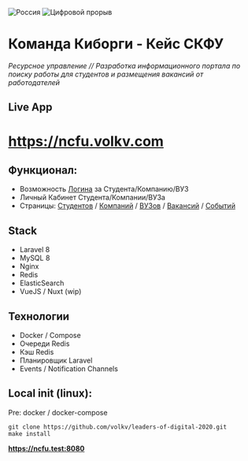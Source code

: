 ![Россия](https://leadersofdigital.ru/89e34a592e531d209b4a83f1fb649425.svg)
![Цифровой прорыв](https://leadersofdigital.ru/adb6f1da03e109f49d899a5d6305c7d2.svg)

# Команда Киборги - Кейс СКФУ

_Ресурсное управление // Разработка информационного портала по поиску работы для студентов и размещения вакансий от
работодателей_

## Live App

# https://ncfu.volkv.com

## Функционал:

* Возможность [Логина](https://ncfu.volkv.com/login) за Студента/Компанию/ВУЗ
* Личный Кабинет Студента/Компании/ВУЗа
* Страницы: [Студентов](https://ncfu.volkv.com/students) / [Компаний](https://ncfu.volkv.com/companies) / [ВУЗов](https://ncfu.volkv.com/universities) / [Вакансий](https://ncfu.volkv.com/vacancies) / [Событий](https://ncfu.volkv.com/events)

## Stack

* Laravel 8
* MySQL 8
* Nginx
* Redis
* ElasticSearch
* VueJS / Nuxt (wip)

## Технологии

* Docker / Compose
* Очереди Redis
* Кэш Redis
* Планировщик Laravel
* Events / Notification Channels

## Local init (linux):

Pre: docker / docker-compose
```shell
git clone https://github.com/volkv/leaders-of-digital-2020.git
make install
```

**https://ncfu.test:8080**